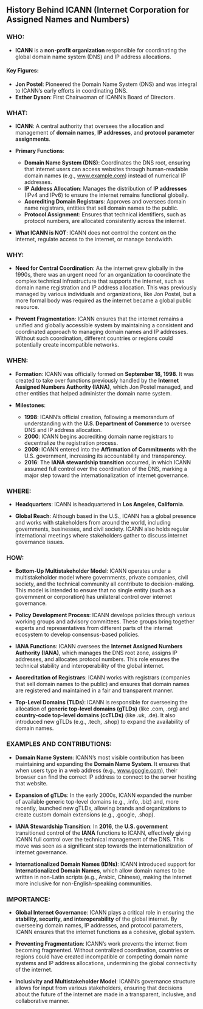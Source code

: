 ## History Behind ICANN (Internet Corporation for Assigned Names and Numbers)

### **WHO**:
- **ICANN** is a **non-profit organization** responsible for coordinating the global domain name system (DNS) and IP address allocations.
  
#### **Key Figures**:
- **Jon Postel**: Pioneered the Domain Name System (DNS) and was integral to ICANN’s early efforts in coordinating DNS.
- **Esther Dyson**: First Chairwoman of ICANN’s Board of Directors.

### **WHAT**:
- **ICANN**: A central authority that oversees the allocation and management of **domain names**, **IP addresses**, and **protocol parameter assignments**.
  
- **Primary Functions**:
  - **Domain Name System (DNS)**: Coordinates the DNS root, ensuring that internet users can access websites through human-readable domain names (e.g., www.example.com) instead of numerical IP addresses.
  - **IP Address Allocation**: Manages the distribution of **IP addresses** (IPv4 and IPv6) to ensure the internet remains functional globally.
  - **Accrediting Domain Registrars**: Approves and oversees domain name registrars, entities that sell domain names to the public.
  - **Protocol Assignment**: Ensures that technical identifiers, such as protocol numbers, are allocated consistently across the internet.
  
- **What ICANN is NOT**: ICANN does not control the content on the internet, regulate access to the internet, or manage bandwidth.


### **WHY**:
- **Need for Central Coordination**: As the internet grew globally in the 1990s, there was an urgent need for an organization to coordinate the complex technical infrastructure that supports the internet, such as domain name registration and IP address allocation. This was previously managed by various individuals and organizations, like Jon Postel, but a more formal body was required as the internet became a global public resource.

- **Prevent Fragmentation**: ICANN ensures that the internet remains a unified and globally accessible system by maintaining a consistent and coordinated approach to managing domain names and IP addresses. Without such coordination, different countries or regions could potentially create incompatible networks.


### **WHEN**:
- **Formation**: ICANN was officially formed on **September 18, 1998**. It was created to take over functions previously handled by the **Internet Assigned Numbers Authority (IANA)**, which Jon Postel managed, and other entities that helped administer the domain name system.
  
- **Milestones**:
  - **1998**: ICANN’s official creation, following a memorandum of understanding with the **U.S. Department of Commerce** to oversee DNS and IP address allocation.
  - **2000**: ICANN begins accrediting domain name registrars to decentralize the registration process.
  - **2009**: ICANN entered into the **Affirmation of Commitments** with the U.S. government, increasing its accountability and transparency.
  - **2016**: The **IANA stewardship transition** occurred, in which ICANN assumed full control over the coordination of the DNS, marking a major step toward the internationalization of internet governance.


### **WHERE**:
- **Headquarters**: ICANN is headquartered in **Los Angeles, California**.
  
- **Global Reach**: Although based in the U.S., ICANN has a global presence and works with stakeholders from around the world, including governments, businesses, and civil society. ICANN also holds regular international meetings where stakeholders gather to discuss internet governance issues.

### **HOW**:
- **Bottom-Up Multistakeholder Model**: ICANN operates under a multistakeholder model where governments, private companies, civil society, and the technical community all contribute to decision-making. This model is intended to ensure that no single entity (such as a government or corporation) has unilateral control over internet governance.
  
- **Policy Development Process**: ICANN develops policies through various working groups and advisory committees. These groups bring together experts and representatives from different parts of the internet ecosystem to develop consensus-based policies.
  
- **IANA Functions**: ICANN oversees the **Internet Assigned Numbers Authority (IANA)**, which manages the DNS root zone, assigns IP addresses, and allocates protocol numbers. This role ensures the technical stability and interoperability of the global internet.
  
- **Accreditation of Registrars**: ICANN works with registrars (companies that sell domain names to the public) and ensures that domain names are registered and maintained in a fair and transparent manner.
  
- **Top-Level Domains (TLDs)**: ICANN is responsible for overseeing the allocation of **generic top-level domains (gTLDs)** (like .com, .org) and **country-code top-level domains (ccTLDs)** (like .uk, .de). It also introduced new gTLDs (e.g., .tech, .shop) to expand the availability of domain names.

### **EXAMPLES AND CONTRIBUTIONS**:
- **Domain Name System**: ICANN’s most visible contribution has been maintaining and expanding the **Domain Name System**. It ensures that when users type in a web address (e.g., www.google.com), their browser can find the correct IP address to connect to the server hosting that website.
  
- **Expansion of gTLDs**: In the early 2000s, ICANN expanded the number of available generic top-level domains (e.g., .info, .biz) and, more recently, launched new gTLDs, allowing brands and organizations to create custom domain extensions (e.g., .google, .shop).
  
- **IANA Stewardship Transition**: In **2016**, the **U.S. government** transitioned control of the **IANA** functions to ICANN, effectively giving ICANN full control over the technical management of the DNS. This move was seen as a significant step towards the internationalization of internet governance.
  
- **Internationalized Domain Names (IDNs)**: ICANN introduced support for **Internationalized Domain Names**, which allow domain names to be written in non-Latin scripts (e.g., Arabic, Chinese), making the internet more inclusive for non-English-speaking communities.

### **IMPORTANCE**:
- **Global Internet Governance**: ICANN plays a critical role in ensuring the **stability, security, and interoperability** of the global internet. By overseeing domain names, IP addresses, and protocol parameters, ICANN ensures that the internet functions as a cohesive, global system.
  
- **Preventing Fragmentation**: ICANN’s work prevents the internet from becoming fragmented. Without centralized coordination, countries or regions could have created incompatible or competing domain name systems and IP address allocations, undermining the global connectivity of the internet.
  
- **Inclusivity and Multistakeholder Model**: ICANN’s governance structure allows for input from various stakeholders, ensuring that decisions about the future of the internet are made in a transparent, inclusive, and collaborative manner.